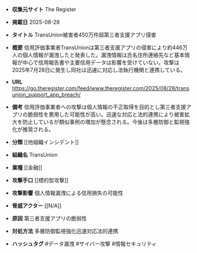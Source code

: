 - **収集元サイト**
The Register

- **掲載日**
2025-08-28

- **タイトル**
TransUnion被害者450万件超第三者支援アプリ侵害

- **概要**
信用評価事業者TransUnionは第三者支援アプリの侵害により約446万人の個人情報が漏洩したと発表した。漏洩情報は氏名住所連絡先など基本情報が中心で信用報告書や主要信用データは影響を受けていない。攻撃は2025年7月28日に発生し同社は迅速に対応し法執行機関と連携している。

- **URL**
https://go.theregister.com/feed/www.theregister.com/2025/08/28/transunion_support_app_breach/

- **備考**
信用評価事業者への攻撃は個人情報の不正取得を目的とし第三者支援アプリの脆弱性を悪用した可能性が高い。迅速な対応と法的連携により被害拡大を防止しているが類似事例の増加が懸念される。今後は多層防御と監視強化が推奨される。

- **分類**
[[他組織インシデント]]

- **組織名**
TransUnion

- **業種**
[[金融]]

- **攻撃手口**
[[標的型攻撃]]

- **攻撃影響**
個人情報漏洩による信用損失の可能性

- **脅威アクター**
[[N/A]]

- **原因**
第三者支援アプリの脆弱性

- **対処方法**
多層防御監視強化迅速対応法的連携

- **ハッシュタグ**
#データ漏洩 #サイバー攻撃 #情報セキュリティ
